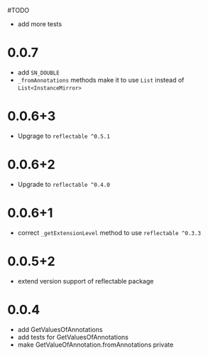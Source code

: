 #TODO

* add more tests

# 0.0.7

* add `SN_DOUBLE`
* `_fromAnnotations` methods make it to use `List` instead of `List<InstanceMirror>`

# 0.0.6+3

* Upgrage to `reflectable ^0.5.1`

# 0.0.6+2

* Upgrade to `reflectable ^0.4.0`

# 0.0.6+1

* correct `_getExtensionLevel` method to use `reflectable ^0.3.3` 

# 0.0.5+2

* extend version support of reflectable package

# 0.0.4

* add GetValuesOfAnnotations
* add tests for GetValuesOfAnnotations
* make GetValueOfAnnotation.fromAnnotations private